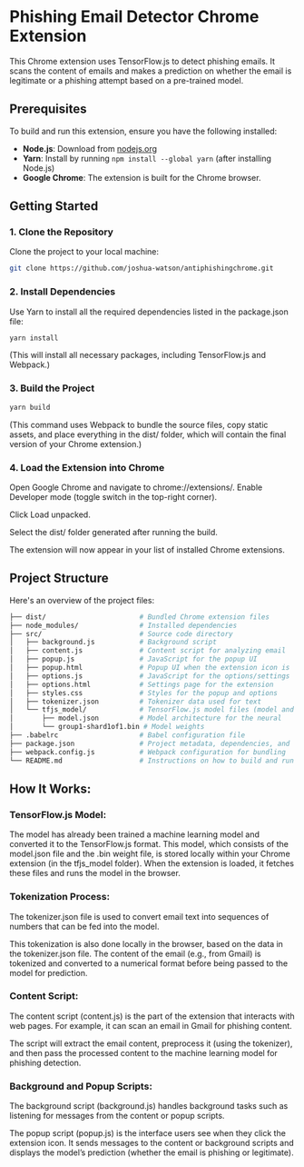 # Phishing Email Detector Chrome Extension

This Chrome extension uses TensorFlow.js to detect phishing emails. It scans the content of emails and makes a prediction on whether the email is legitimate or a phishing attempt based on a pre-trained model.

## Prerequisites

To build and run this extension, ensure you have the following installed:

- **Node.js**: Download from [nodejs.org](https://nodejs.org/)
- **Yarn**: Install by running `npm install --global yarn` (after installing Node.js)
- **Google Chrome**: The extension is built for the Chrome browser.

## Getting Started

### 1. Clone the Repository

Clone the project to your local machine:

```bash
git clone https://github.com/joshua-watson/antiphishingchrome.git
```

### 2. Install Dependencies
Use Yarn to install all the required dependencies listed in the package.json file:


```bash
yarn install
```
(This will install all necessary packages, including TensorFlow.js and Webpack.)

### 3. Build the Project

```bash
yarn build
```
(This command uses Webpack to bundle the source files, copy static assets, and place everything in the dist/ folder, which will contain the final version of your Chrome extension.)

### 4. Load the Extension into Chrome
Open Google Chrome and navigate to chrome://extensions/.
Enable Developer mode (toggle switch in the top-right corner).

Click Load unpacked.

Select the dist/ folder generated after running the build.

The extension will now appear in your list of installed Chrome extensions.

## Project Structure
Here's an overview of the project files:

```bash
├── dist/                       # Bundled Chrome extension files
├── node_modules/               # Installed dependencies 
├── src/                        # Source code directory
│   ├── background.js           # Background script
│   ├── content.js              # Content script for analyzing email 
│   ├── popup.js                # JavaScript for the popup UI
│   ├── popup.html              # Popup UI when the extension icon is 
│   ├── options.js              # JavaScript for the options/settings 
│   ├── options.html            # Settings page for the extension
│   ├── styles.css              # Styles for the popup and options 
│   ├── tokenizer.json          # Tokenizer data used for text 
│   └── tfjs_model/             # TensorFlow.js model files (model and 
│       ├── model.json          # Model architecture for the neural 
│       └── group1-shard1of1.bin # Model weights
├── .babelrc                    # Babel configuration file
├── package.json                # Project metadata, dependencies, and 
├── webpack.config.js           # Webpack configuration for bundling 
└── README.md                   # Instructions on how to build and run
```
## How It Works:

### TensorFlow.js Model:

The model has already been trained a machine learning model and converted it to the TensorFlow.js format. This model, which consists of the model.json file and the .bin weight file, is stored locally within your Chrome extension (in the tfjs_model folder).
When the extension is loaded, it fetches these files and runs the model in the browser.

### Tokenization Process:

The tokenizer.json file is used to convert email text into sequences of numbers that can be fed into the model.

This tokenization is also done locally in the browser, based on the data in the tokenizer.json file. The content of the email (e.g., from Gmail) is tokenized and converted to a numerical format before being passed to the model for prediction.

### Content Script:

The content script (content.js) is the part of the extension that interacts with web pages. For example, it can scan an email in Gmail for phishing content.

The script will extract the email content, preprocess it (using the tokenizer), and then pass the processed content to the machine learning model for phishing detection.

### Background and Popup Scripts:

The background script (background.js) handles background tasks such as listening for messages from the content or popup scripts.

The popup script (popup.js) is the interface users see when they click the extension icon. It sends messages to the content or background scripts and displays the model’s prediction (whether the email is phishing or legitimate).

